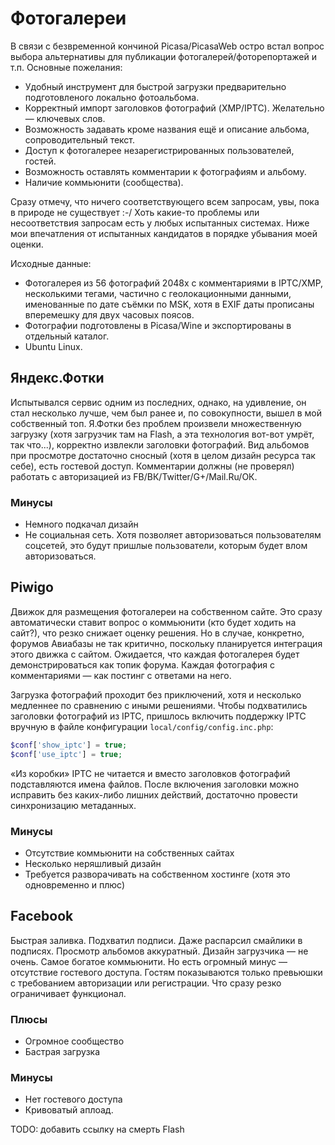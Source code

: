 # Фотогалереи

В связи с безвременной кончиной Picasa/PicasaWeb остро встал вопрос выбора альтернативы для публикации фотогалерей/фоторепортажей и т.п. Основные пожелания:

- Удобный инструмент для быстрой загрузки предварительно подготовленого локально фотоальбома.
- Корректный импорт заголовков фотографий (XMP/IPTC). Желательно — ключевых слов.
- Возможность задавать кроме названия ещё и описание альбома, сопроводительный текст.
- Доступ к фотогалерее незарегистрированных пользователей, гостей.
- Возможность оставлять комментарии к фотографиям и альбому.
- Наличие коммьюнити (сообщества).

Сразу отмечу, что ничего соответствующего всем запросам, увы, пока в природе не существует :-/ Хоть какие-то проблемы или несоответствия запросам есть у любых испытанных системах. Ниже мои впечатления от испытанных кандидатов в порядке убывания моей оценки.

Исходные данные:

- Фотогалерея из 56 фотографий 2048x с комментариями в IPTC/XMP, несколькими тегами, частично с геолокационными данными, именованные по дате съёмки по MSK, хотя в EXIF даты прописаны вперемешку для двух часовых поясов.
- Фотографии подготовлены в Picasa/Wine и экспортированы в отдельный каталог.
- Ubuntu Linux.

## Яндекс.Фотки

Испытывался сервис одним из последних, однако, на удивление, он стал несколько лучше, чем был ранее и, по совокупности, вышел в мой собственный топ. Я.Фотки без проблем произвели множественную загрузку (хотя загрузчик там на Flash, а эта технология вот-вот умрёт, так что...), корректно извлекли заголовки фотографий. Вид альбомов при просмотре достаточно сносный (хотя в целом дизайн ресурса так себе), есть гостевой доступ. Комментарии должны (не проверял) работать с авторизацией из FB/ВК/Twitter/G+/Mail.Ru/ОК.

### Минусы

- Немного подкачал дизайн
- Не социальная сеть. Хотя позволяет авторизоваться пользователям соцсетей, это будут пришлые пользователи, которым будет влом авторизоваться.

## Piwigo

Движок для размещения фотогалереи на собственном сайте. Это сразу автоматически ставит вопрос о коммьюнити (кто будет ходить на сайт?), что резко снижает оценку решения. Но в случае, конкретно, форумов Авиабазы не так критично, поскольку планируется интеграция этого движка с сайтом. Ожидается, что каждая фотогалерея будет демонстрироваться как топик форума. Каждая фотография с комментариями — как постинг с ответами на него.

Загрузка фотографий проходит без приключений, хотя и несколько медленнее по сравнению с иными решениями. Чтобы подхватились заголовки фотографий из IPTC, пришлось включить поддержку IPTC вручную в файле конфигурации ```local/config/config.inc.php```:
```php
$conf['show_iptc'] = true;
$conf['use_iptc'] = true;
```
«Из коробки» IPTC не читается и вместо заголовков фотографий подставляются имена файлов. После включения заголовки можно исправить без каких-либо лишних действий, достаточно провести синхронизацию метаданных.

### Минусы

- Отсутствие коммьюнити на собственных сайтах
- Несколько неряшливый дизайн
- Требуется разворачивать на собственном хостинге (хотя это одновременно и плюс)

## Facebook

Быстрая заливка. Подхватил подписи. Даже распарсил смайлики в подписях. Просмотр альбомов аккуратный. Дизайн загрузчика — не очень. Самое богатое коммьюнити. Но есть огромный минус — отсутствие гостевого доступа. Гостям показываются только превьюшки с требованием авторизации или регистрации. Что сразу резко ограничивает функционал.

### Плюсы

- Огромное сообщество
- Бастрая загрузка

### Минусы

- Нет гостевого доступа
- Кривоватый аплоад.


TODO: добавить ссылку на смерть Flash